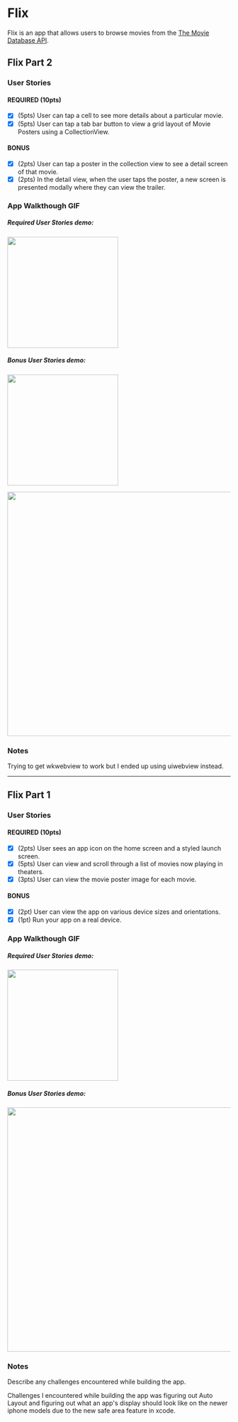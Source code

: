 # Flix

Flix is an app that allows users to browse movies from the [The Movie Database API](http://docs.themoviedb.apiary.io/#).

## Flix Part 2

### User Stories

#### REQUIRED (10pts)
- [x] (5pts) User can tap a cell to see more details about a particular movie.
- [x] (5pts) User can tap a tab bar button to view a grid layout of Movie Posters using a CollectionView.

#### BONUS
- [x] (2pts) User can tap a poster in the collection view to see a detail screen of that movie.
- [x] (2pts) In the detail view, when the user taps the poster, a new screen is presented modally where they can view the trailer.

### App Walkthough GIF
##### Required User Stories demo:

<img src="http://g.recordit.co/1qgpV5eRQP.gif" width=250><br>

##### Bonus User Stories demo:

<img src="http://g.recordit.co/e6Ke4jRkWi.gif" width=250><br>

<img src="http://g.recordit.co/ZdZxffyYmW.gif" width=550><br>

### Notes
Trying to get wkwebview to work but I ended up using uiwebview instead.

---

## Flix Part 1

### User Stories

#### REQUIRED (10pts)
- [x] (2pts) User sees an app icon on the home screen and a styled launch screen.
- [x] (5pts) User can view and scroll through a list of movies now playing in theaters.
- [x] (3pts) User can view the movie poster image for each movie.

#### BONUS
- [x] (2pt) User can view the app on various device sizes and orientations.
- [x] (1pt) Run your app on a real device.

### App Walkthough GIF
##### Required User Stories demo:

<img src="http://g.recordit.co/yBKfGmvdIh.gif" width=250><br>

##### Bonus User Stories demo:

<img src="http://g.recordit.co/HO2XSZNDuQ.gif" width=550><br>

### Notes
Describe any challenges encountered while building the app. 

Challenges I encountered while building the app was figuring out Auto Layout and figuring out what an app's display should look like on the newer iphone models due to the new safe area feature in xcode.
